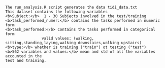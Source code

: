 	The run_analysis.R script generates the data tidi_data.txt
	This dataset contains the following variables
	<b>Subject:</b>  1 - 30 Subjects involved in the test/training
	<b>task_performed_numer:</b> contains the tasks performed in numeric form
	<b>task_performed:</b> Contains the tasks performed in categorical form 
	                valid values: (walking, sitting,standing,laying,walking downstairs,walking upstairs)
	<b>type:</b> whether is training ("train") ot testing ("test")
	<b>562 variables and values:</b> mean and std of all the variables accounted in the 
	test and training.

